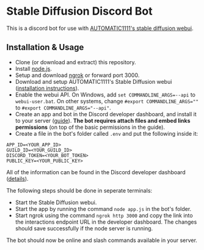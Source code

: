 # Stable Diffusion Discord Bot
This is a discord bot for use with [AUTOMATIC1111's stable diffusion webui](https://github.com/AUTOMATIC1111/stable-diffusion-webui).
## Installation & Usage
- Clone (or download and extract) this repository.
- Install [node.js](https://nodejs.org).
- Setup and download [ngrok](https://ngrok.com) or forward port 3000.
- Download and setup AUTOMATIC1111's Stable Diffusion webui ([installation instructions](https://github.com/AUTOMATIC1111/stable-diffusion-webui#installation-and-running)).
- Enable the webui API. On Windows, add `set COMMANDLINE_ARGS=--api` to `webui-user.bat`. On other systems, change `#export COMMANDLINE_ARGS=""` to `#export COMMANDLINE_ARGS="--api"`.
- Create an app and bot in the Discord developer dashboard, and install it to your server ([guide](https://discord.com/developers/docs/getting-started#creating-an-app)). **The bot requires attach files and embed links permissions** (on top of the basic permissions in the guide).
- Create a file in the bot's folder called `.env` and put the following inside it:
```
APP_ID=<YOUR_APP_ID>
GUILD_ID=<YOUR_GUILD_ID>
DISCORD_TOKEN=<YOUR_BOT_TOKEN>
PUBLIC_KEY=<YOUR_PUBLIC_KEY>
```
All of the information can be found in the Discord developer dashboard ([details](https://discord.com/developers/docs/getting-started#adding-credentials)).

The following steps should be done in seperate terminals:
- Start the Stable Diffusion webui.
- Start the app by running the command `node app.js` in the bot's folder.
- Start ngrok using the command `ngrok http 3000` and copy the link into the interactions endpoint URL in the developer dashboard. The changes should save successfully if the node server is running.

The bot should now be online and slash commands available in your server.
